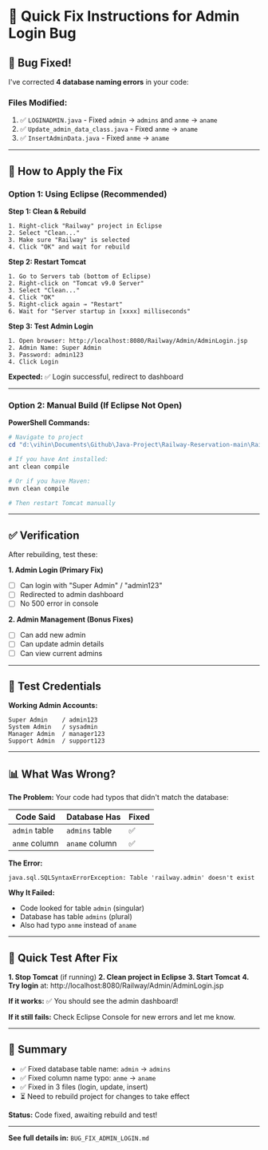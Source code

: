# 🔧 Quick Fix Instructions for Admin Login Bug

## 🐛 Bug Fixed!

I've corrected **4 database naming errors** in your code:

### Files Modified:
1. ✅ `LOGINADMIN.java` - Fixed `admin` → `admins` and `anme` → `aname`
2. ✅ `Update_admin_data_class.java` - Fixed `anme` → `aname`
3. ✅ `InsertAdminData.java` - Fixed `anme` → `aname`

---

## 🚀 How to Apply the Fix

### Option 1: Using Eclipse (Recommended)

**Step 1: Clean & Rebuild**
```
1. Right-click "Railway" project in Eclipse
2. Select "Clean..."
3. Make sure "Railway" is selected
4. Click "OK" and wait for rebuild
```

**Step 2: Restart Tomcat**
```
1. Go to Servers tab (bottom of Eclipse)
2. Right-click on "Tomcat v9.0 Server"
3. Select "Clean..."
4. Click "OK"
5. Right-click again → "Restart"
6. Wait for "Server startup in [xxxx] milliseconds"
```

**Step 3: Test Admin Login**
```
1. Open browser: http://localhost:8080/Railway/Admin/AdminLogin.jsp
2. Admin Name: Super Admin
3. Password: admin123
4. Click Login
```

**Expected:** ✅ Login successful, redirect to dashboard

---

### Option 2: Manual Build (If Eclipse Not Open)

**PowerShell Commands:**
```powershell
# Navigate to project
cd "d:\vihin\Documents\Github\Java-Project\Railway-Reservation-main\Railway"

# If you have Ant installed:
ant clean compile

# Or if you have Maven:
mvn clean compile

# Then restart Tomcat manually
```

---

## ✅ Verification

After rebuilding, test these:

**1. Admin Login (Primary Fix)**
- [ ] Can login with "Super Admin" / "admin123"
- [ ] Redirected to admin dashboard
- [ ] No 500 error in console

**2. Admin Management (Bonus Fixes)**
- [ ] Can add new admin
- [ ] Can update admin details
- [ ] Can view current admins

---

## 🔑 Test Credentials

**Working Admin Accounts:**
```
Super Admin    / admin123
System Admin   / sysadmin
Manager Admin  / manager123
Support Admin  / support123
```

---

## 📊 What Was Wrong?

**The Problem:**
Your code had typos that didn't match the database:

| Code Said | Database Has | Fixed |
|-----------|--------------|-------|
| `admin` table | `admins` table | ✅ |
| `anme` column | `aname` column | ✅ |

**The Error:**
```
java.sql.SQLSyntaxErrorException: Table 'railway.admin' doesn't exist
```

**Why It Failed:**
- Code looked for table `admin` (singular)
- Database has table `admins` (plural)
- Also had typo `anme` instead of `aname`

---

## 🎯 Quick Test After Fix

**1. Stop Tomcat** (if running)
**2. Clean project in Eclipse**
**3. Start Tomcat**
**4. Try login** at: http://localhost:8080/Railway/Admin/AdminLogin.jsp

**If it works:** ✅ You should see the admin dashboard!

**If it still fails:** Check Eclipse Console for new errors and let me know.

---

## 📝 Summary

- ✅ Fixed database table name: `admin` → `admins`
- ✅ Fixed column name typo: `anme` → `aname`
- ✅ Fixed in 3 files (login, update, insert)
- ⏳ Need to rebuild project for changes to take effect

**Status:** Code fixed, awaiting rebuild and test!

---

**See full details in:** `BUG_FIX_ADMIN_LOGIN.md`
